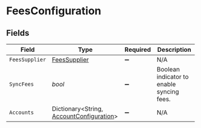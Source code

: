 # FeesConfiguration


## Fields

| Field                                                                                       | Type                                                                                        | Required                                                                                    | Description                                                                                 |
| ------------------------------------------------------------------------------------------- | ------------------------------------------------------------------------------------------- | ------------------------------------------------------------------------------------------- | ------------------------------------------------------------------------------------------- |
| `FeesSupplier`                                                                              | [FeesSupplier](../../Models/Components/FeesSupplier.md)                                     | :heavy_minus_sign:                                                                          | N/A                                                                                         |
| `SyncFees`                                                                                  | *bool*                                                                                      | :heavy_minus_sign:                                                                          | Boolean indicator to enable syncing fees.                                                   |
| `Accounts`                                                                                  | Dictionary<String, [AccountConfiguration](../../Models/Components/AccountConfiguration.md)> | :heavy_minus_sign:                                                                          | N/A                                                                                         |